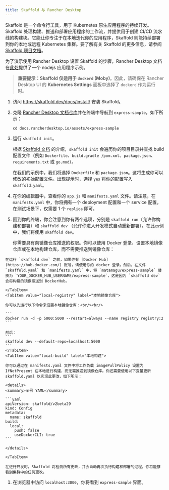 ```yaml
---
title: Skaffold 与 Rancher Desktop
---
```


Skaffold 是一个命令行工具，用于 Kubernetes 原生应用程序的持续开发。Skaffold 处理构建、推送和部署应用程序的工作流，并提供用于创建 CI/CD 流水线的构建块。它能让你专注于在本地迭代你的应用程序，Skaffold 则能持续部署到你的本地或远程 Kubernetes 集群。要了解有关 Skaffold 的更多信息，请参阅 [Skaffold 项目文档](https://skaffold.dev/docs/)。

为了演示使用 Rancher Desktop 设置 Skaffold 的步骤，Rancher Desktop 文档在[此处](https://github.com/rancher-sandbox/docs.rancherdesktop.io/tree/main/assets/express-sample)提供了一个 nodejs 应用程序示例。

> **重要提示：Skaffold 仅适用于 `dockerd` (Moby)**。因此，请确保在 Rancher Desktop UI 的 **Kubernetes Settings** 面板中选择了 `dockerd` 作为运行时。

1. 访问 https://skaffold.dev/docs/install/ 安装 Skaffold。

1. 克隆 [Rancher Desktop 文档仓库](https://github.com/rancher-sandbox/docs.rancherdesktop.io.git)并在终端中导航到 `express-sample`，如下所示：
   ```
   cd docs.rancherdesktop.io/assets/express-sample
   ```

1. 运行 `skaffold init`。

   根据 [Skaffold 文档](https://skaffold.dev/docs/pipeline-stages/init/#build-config-initialization) 的介绍，`skaffold init` 会遍历你的项目目录并查找 build 配置文件（例如 `Dockerfile`、`build.gradle /pom.xml`、`package.json`、`requirements.txt` 或 `go.mod`）。

   在我们的示例中，我们将选择 `Dockerfile` 和 `package.json`。这将生成你可以修改的初始配置文件。出现提示时，选择 `yes` 将你的配置写入 `skaffold.yaml`。

1. 在你的编辑器中，查看你的 `app.js` 和 `manifests.yaml` 文件。请注意，在 `manifests.yaml` 中，你将拥有一个 deployment 配置和一个 service 配置。在测试场景下，仅需要 1 个 `replica` 即可。

1. 回到你的终端，你会注意到你有两个选项，分别是 `skaffold run`（允许你构建和部署）和 `skaffold dev` （允许你进入开发模式自动重新部署）。在此示例中，我们将使用 `skaffold dev`。

   你需要具有向镜像仓库推送的权限。你可以使用 Docker 登录、设置本地镜像仓库或在本地构建仓库，而不需要推送到镜像仓库：

  <Tabs>
    <TabItem value="docker-hub" label="Docker Hub" default>

    在运行 `skaffold dev` 之前，如果你有 [Docker Hub](https://hub.docker.com/) 账号，请使用你的 docker 登录。然后，在文件 `skaffold.yaml` 和 `manifests.yaml` 中，将 `matamagu/express-sample` 替换为 `YOUR_DOCKER_HUB_USERNAME/express-sample`，这是因为 `skaffold dev` 会将构建的镜像推送到 DockerHub。

    </TabItem>  
    <TabItem value="local-registry" label="本地镜像仓库">

    你可以先运行以下命令来设置本地镜像仓库：<br/><br/>  

    ```
    docker run -d -p 5000:5000 --restart=always --name registry registry:2
    ```

    然后：
    ```
    skaffold dev --default-repo=localhost:5000
    ```
    </TabItem>
    <TabItem value="local-build" label="本地构建">

    你可以通过在 manifests.yaml 文件中将工作负载 imagePullPolicy 设置为 IfNotPresent 在本地进行构建，而无需推送到镜像仓库。你还需要使用以下变量更新 skaffold.yaml 以实现此更改，如下所示：

    <details>
    <summary>示例 YAML</summary>

    ```yaml
    apiVersion: skaffold/v2beta29
    kind: Config
    metadata:
      name: skaffold
    build:
      local:
        push: false
        useDockerCLI: true
    ```

    </details>

    </TabItem>
  </Tabs>

    在进行开发时，Skaffold 将检测所有更改，并会自动再次执行构建和部署的过程。你将能够看到集群中的任何更改。

1. 在浏览器中访问 `localhost:3000`，你将看到 `express-sample` 界面。

